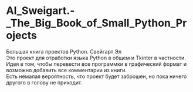 # Al_Sweigart.-_The_Big_Book_of_Small_Python_Projects 
Большая книга проектов Python. Свейгарт Эл  
Это проект для отработки языка Python в общем и Tkinter  в частности.  
Идея в том, чтобы перевести все программки в графический формат и возможно добавить все комментарии из книги.  
Есть немалая вероятность, что проект будет заброшен, но пока ничего другого в голову не приходит. 
